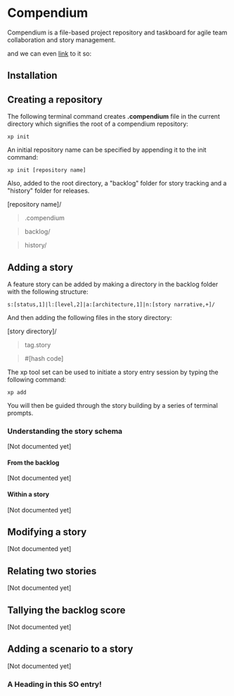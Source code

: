 # Compendium

Compendium is a file-based project repository and taskboard for agile team collaboration and story management. 

and we can even [link](#head1234) to it so:
## Installation
## Creating a repository

The following terminal command creates **.compendium** file in the current directory which signifies the root of a compendium repository:

`xp init`

An initial repository name can be specified by appending it to the init command:

`xp init [repository name]`

Also, added to the root directory, a "backlog" folder for story tracking and a "history" folder for releases.

[repository name]/
	
> .compendium

> backlog/

> history/

## Adding a story

A feature story can be added by making a directory in the backlog folder with the following structure:

`s:[status,1]|l:[level,2]|a:[architecture,1]|n:[story narrative,+]/`

And then adding the following files in the story directory:

[story directory]/
> tag.story

> \#[hash code]

The xp tool set can be used to initiate a story entry session by typing the following command:

`xp add`

You will then be guided through the story building by a series of terminal prompts.


### Understanding the story schema
[Not documented yet]
#### From the backlog
[Not documented yet]
#### Within a story
[Not documented yet]
## Modifying a story
[Not documented yet]
## Relating two stories
[Not documented yet]
## Tallying the backlog score
[Not documented yet]
## Adding a scenario to a story
[Not documented yet]



### <a name="head1234"></a>A Heading in this SO entry!
